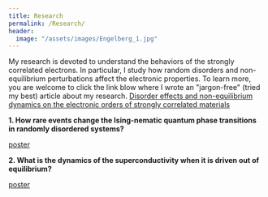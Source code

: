 ```yaml
---
title: Research
permalink: /Research/
header:
  image: "/assets/images/Engelberg_1.jpg"
---
```

My research is devoted to understand the behaviors of the strongly correlated electrons. In particular, I study how random disorders and non-equilibrium perturbations affect the electronic properties. To learn more, you are welcome to click the link blow where I wrote an "jargon-free" (tried my best) article about my research.
[Disorder effects and non-equilibrium dynamics on the electronic orders of strongly correlated materials](/Research-Statement/)

**1. How rare events change the Ising-nematic quantum phase transitions in randomly disordered systems?**

[poster](/assets/images/Posters/poster_disorder.pdf)


**2. What is the dynamics of the superconductivity when it is driven out of equilibrium?**

[poster](/assets/images/Posters/poster_non-equilibrium.pdf)
